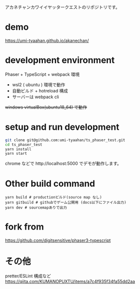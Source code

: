 アカネチャンカワイイヤッタークエストのリポジトリです。

# demo

https://umi-tyaahan.github.io/akanechan/

# development environment

Phaser + TypeScript + webpack 環境

- wsl2 ( ubuntu ) 環境で動作
- 自動ビルド + hotreload 構成
- サーバーは webpack cli

~~windows virtualBox(ubuntu18_64) で動作~~

# setup and run development

```sh
git clone git@github.com:umi-tyaahan/ts_phaser_test.git
cd ts_phaser_test
yarn install
yarn start
```

chrome などで http://localhost:5000 でデモが動作します。

# Other build command

```
yarn build # productionビルド(source map なし)
yarn gitbuild # githubでゲーム公開用 (docs以下にファイル出力)
yarn dev # sourcemapありで出力
```

# fork from

https://github.com/digitsensitive/phaser3-typescript

# その他

pretter/ESLint 構成など  
https://qiita.com/KUMANOPUXTU/items/a7c4f935f34fa55dd2aa
